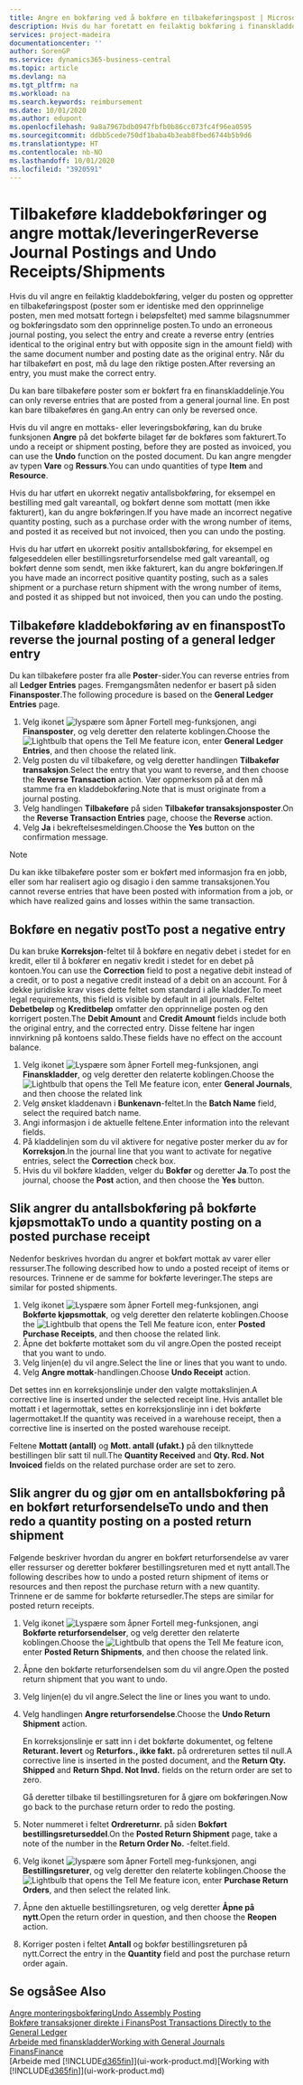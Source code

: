 ```yaml
---
title: Angre en bokføring ved å bokføre en tilbakeføringspost | Microsoft-dokumentasjon
description: Hvis du har foretatt en feilaktig bokføring i finanskladden, kan du bruke funksjonen Tilbakefør transaksjon til å angre bokføringen med et riktig revisjonsspor.
services: project-madeira
documentationcenter: ''
author: SorenGP
ms.service: dynamics365-business-central
ms.topic: article
ms.devlang: na
ms.tgt_pltfrm: na
ms.workload: na
ms.search.keywords: reimbursement
ms.date: 10/01/2020
ms.author: edupont
ms.openlocfilehash: 9a8a7967bdb0947fbfb0b86cc073fc4f96ea0595
ms.sourcegitcommit: ddbb5cede750df1baba4b3eab8fbed6744b5b9d6
ms.translationtype: HT
ms.contentlocale: nb-NO
ms.lasthandoff: 10/01/2020
ms.locfileid: "3920591"
---
```

# <a name="reverse-journal-postings-and-undo-receiptsshipments"></a><span data-ttu-id="e3b17-103">Tilbakeføre kladdebokføringer og angre mottak/leveringer</span><span class="sxs-lookup"><span data-stu-id="e3b17-103">Reverse Journal Postings and Undo Receipts/Shipments</span></span>
<span data-ttu-id="e3b17-104">Hvis du vil angre en feilaktig kladdebokføring, velger du posten og oppretter en tilbakeføringspost (poster som er identiske med den opprinnelige posten, men med motsatt fortegn i beløpsfeltet) med samme bilagsnummer og bokføringsdato som den opprinnelige posten.</span><span class="sxs-lookup"><span data-stu-id="e3b17-104">To undo an erroneous journal posting, you select the entry and create a reverse entry (entries identical to the original entry but with opposite sign in the amount field) with the same document number and posting date as the original entry.</span></span> <span data-ttu-id="e3b17-105">Når du har tilbakeført en post, må du lage den riktige posten.</span><span class="sxs-lookup"><span data-stu-id="e3b17-105">After reversing an entry, you must make the correct entry.</span></span>

<span data-ttu-id="e3b17-106">Du kan bare tilbakeføre poster som er bokført fra en finanskladdelinje.</span><span class="sxs-lookup"><span data-stu-id="e3b17-106">You can only reverse entries that are posted from a general journal line.</span></span> <span data-ttu-id="e3b17-107">En post kan bare tilbakeføres én gang.</span><span class="sxs-lookup"><span data-stu-id="e3b17-107">An entry can only be reversed once.</span></span>

<span data-ttu-id="e3b17-108">Hvis du vil angre en mottaks- eller leveringsbokføring, kan du bruke funksjonen **Angre** på det bokførte bilaget før de bokføres som fakturert.</span><span class="sxs-lookup"><span data-stu-id="e3b17-108">To undo a receipt or shipment posting, before they are posted as invoiced, you can use the **Undo** function on the posted document.</span></span> <span data-ttu-id="e3b17-109">Du kan angre mengder av typen **Vare** og **Ressurs**.</span><span class="sxs-lookup"><span data-stu-id="e3b17-109">You can undo quantities of type **Item** and **Resource**.</span></span>

<span data-ttu-id="e3b17-110">Hvis du har utført en ukorrekt negativ antallsbokføring, for eksempel en bestilling med galt vareantall, og bokført denne som mottatt (men ikke fakturert), kan du angre bokføringen.</span><span class="sxs-lookup"><span data-stu-id="e3b17-110">If you have made an incorrect negative quantity posting, such as a purchase order with the wrong number of items, and posted it as received but not invoiced, then you can undo the posting.</span></span>

<span data-ttu-id="e3b17-111">Hvis du har utført en ukorrekt positiv antallsbokføring, for eksempel en følgeseddelen eller bestillingsreturforsendelse med galt vareantall, og bokført denne som sendt, men ikke fakturert, kan du angre bokføringen.</span><span class="sxs-lookup"><span data-stu-id="e3b17-111">If you have made an incorrect positive quantity posting, such as a sales shipment or a purchase return shipment with the wrong number of items, and posted it as shipped but not invoiced, then you can undo the posting.</span></span>   

## <a name="to-reverse-the-journal-posting-of-a-general-ledger-entry"></a><span data-ttu-id="e3b17-112">Tilbakeføre kladdebokføring av en finanspost</span><span class="sxs-lookup"><span data-stu-id="e3b17-112">To reverse the journal posting of a general ledger entry</span></span>
<span data-ttu-id="e3b17-113">Du kan tilbakeføre poster fra alle **Poster**-sider.</span><span class="sxs-lookup"><span data-stu-id="e3b17-113">You can reverse entries from all **Ledger Entries** pages.</span></span> <span data-ttu-id="e3b17-114">Fremgangsmåten nedenfor er basert på siden **Finansposter**.</span><span class="sxs-lookup"><span data-stu-id="e3b17-114">The following procedure is based on the **General Ledger Entries** page.</span></span>
1. <span data-ttu-id="e3b17-115">Velg ikonet ![lyspære som åpner Fortell meg-funksjonen](media/ui-search/search_small.png "Fortell hva du vil gjøre"), angi **Finansposter**, og velg deretter den relaterte koblingen.</span><span class="sxs-lookup"><span data-stu-id="e3b17-115">Choose the ![Lightbulb that opens the Tell Me feature](media/ui-search/search_small.png "Tell me what you want to do") icon, enter **General Ledger Entries**, and then choose the related link.</span></span>
2. <span data-ttu-id="e3b17-116">Velg posten du vil tilbakeføre, og velg deretter handlingen **Tilbakefør transaksjon**.</span><span class="sxs-lookup"><span data-stu-id="e3b17-116">Select the entry that you want to reverse, and then choose the **Reverse Transaction** action.</span></span> <span data-ttu-id="e3b17-117">Vær oppmerksom på at den må stamme fra en kladdebokføring.</span><span class="sxs-lookup"><span data-stu-id="e3b17-117">Note that is must originate from a journal posting.</span></span>
3. <span data-ttu-id="e3b17-118">Velg handlingen **Tilbakeføre** på siden **Tilbakefør transaksjonsposter**.</span><span class="sxs-lookup"><span data-stu-id="e3b17-118">On the **Reverse Transaction Entries** page, choose the **Reverse** action.</span></span>
4. <span data-ttu-id="e3b17-119">Velg **Ja** i bekreftelsesmeldingen.</span><span class="sxs-lookup"><span data-stu-id="e3b17-119">Choose the **Yes** button on the confirmation message.</span></span>

> [!NOTE]
> <span data-ttu-id="e3b17-120">Du kan ikke tilbakeføre poster som er bokført med informasjon fra en jobb, eller som har realisert agio og disagio i den samme transaksjonen.</span><span class="sxs-lookup"><span data-stu-id="e3b17-120">You cannot reverse entries that have been posted with information from a job, or which have realized gains and losses within the same transaction.</span></span>

## <a name="to-post-a-negative-entry"></a><span data-ttu-id="e3b17-121">Bokføre en negativ post</span><span class="sxs-lookup"><span data-stu-id="e3b17-121">To post a negative entry</span></span>  
<span data-ttu-id="e3b17-122">Du kan bruke **Korreksjon**-feltet til å bokføre en negativ debet i stedet for en kredit, eller til å bokfører en negativ kredit i stedet for en debet på kontoen.</span><span class="sxs-lookup"><span data-stu-id="e3b17-122">You can use the **Correction** field to post a negative debit instead of a credit, or to post a negative credit instead of a debit on an account.</span></span> <span data-ttu-id="e3b17-123">For å dekke juridiske krav vises dette feltet som standard i alle kladder.</span><span class="sxs-lookup"><span data-stu-id="e3b17-123">To meet legal requirements, this field is visible by default in all journals.</span></span> <span data-ttu-id="e3b17-124">Feltet **Debetbeløp** og **Kreditbeløp** omfatter den opprinnelige posten og den korrigert posten.</span><span class="sxs-lookup"><span data-stu-id="e3b17-124">The **Debit Amount** and **Credit Amount** fields include both the original entry, and the corrected entry.</span></span> <span data-ttu-id="e3b17-125">Disse feltene har ingen innvirkning på kontoens saldo.</span><span class="sxs-lookup"><span data-stu-id="e3b17-125">These fields have no effect on the account balance.</span></span>  

1.  <span data-ttu-id="e3b17-126">Velg ikonet ![Lyspære som åpner Fortell meg-funksjonen](media/ui-search/search_small.png "Fortell hva du vil gjøre"), angi **Finanskladder**, og velg deretter den relaterte koblingen.</span><span class="sxs-lookup"><span data-stu-id="e3b17-126">Choose the ![Lightbulb that opens the Tell Me feature](media/ui-search/search_small.png "Tell me what you want to do") icon, enter **General Journals**, and then choose the related link</span></span>  
2.  <span data-ttu-id="e3b17-127">Velg ønsket kladdenavn i **Bunkenavn**-feltet.</span><span class="sxs-lookup"><span data-stu-id="e3b17-127">In the **Batch Name** field, select the required batch name.</span></span>  
3.  <span data-ttu-id="e3b17-128">Angi informasjon i de aktuelle feltene.</span><span class="sxs-lookup"><span data-stu-id="e3b17-128">Enter information into the relevant fields.</span></span>  
4.  <span data-ttu-id="e3b17-129">På kladdelinjen som du vil aktivere for negative poster merker du av for **Korreksjon**.</span><span class="sxs-lookup"><span data-stu-id="e3b17-129">In the journal line that you want to activate for negative entries, select the **Correction** check box.</span></span>  
5.  <span data-ttu-id="e3b17-130">Hvis du vil bokføre kladden, velger du **Bokfør** og deretter **Ja**.</span><span class="sxs-lookup"><span data-stu-id="e3b17-130">To post the journal, choose the **Post** action, and then choose the **Yes** button.</span></span>

## <a name="to-undo-a-quantity-posting-on-a-posted-purchase-receipt"></a><span data-ttu-id="e3b17-131">Slik angrer du antallsbokføring på bokførte kjøpsmottak</span><span class="sxs-lookup"><span data-stu-id="e3b17-131">To undo a quantity posting on a posted purchase receipt</span></span>  
<span data-ttu-id="e3b17-132">Nedenfor beskrives hvordan du angrer et bokført mottak av varer eller ressurser.</span><span class="sxs-lookup"><span data-stu-id="e3b17-132">The following described how to undo a posted receipt of items or resources.</span></span> <span data-ttu-id="e3b17-133">Trinnene er de samme for bokførte leveringer.</span><span class="sxs-lookup"><span data-stu-id="e3b17-133">The steps are similar for posted shipments.</span></span>

1.  <span data-ttu-id="e3b17-134">Velg ikonet ![Lyspære som åpner Fortell meg-funksjonen](media/ui-search/search_small.png "Fortell hva du vil gjøre"), angi **Bokførte kjøpsmottak**, og velg deretter den relaterte koblingen.</span><span class="sxs-lookup"><span data-stu-id="e3b17-134">Choose the ![Lightbulb that opens the Tell Me feature](media/ui-search/search_small.png "Tell me what you want to do") icon, enter **Posted Purchase Receipts**, and then choose the related link.</span></span>  
2.  <span data-ttu-id="e3b17-135">Åpne det bokførte mottaket som du vil angre.</span><span class="sxs-lookup"><span data-stu-id="e3b17-135">Open the posted receipt that you want to undo.</span></span>  
3.  <span data-ttu-id="e3b17-136">Velg linjen(e) du vil angre.</span><span class="sxs-lookup"><span data-stu-id="e3b17-136">Select the line or lines that you want to undo.</span></span>  
4.  <span data-ttu-id="e3b17-137">Velg **Angre mottak**-handlingen.</span><span class="sxs-lookup"><span data-stu-id="e3b17-137">Choose **Undo Receipt** action.</span></span>

<span data-ttu-id="e3b17-138">Det settes inn en korreksjonslinje under den valgte mottakslinjen.</span><span class="sxs-lookup"><span data-stu-id="e3b17-138">A corrective line is inserted under the selected receipt line.</span></span> <span data-ttu-id="e3b17-139">Hvis antallet ble mottatt i et lagermottak, settes en korreksjonslinje inn i det bokførte lagermottaket.</span><span class="sxs-lookup"><span data-stu-id="e3b17-139">If the quantity was received in a warehouse receipt, then a corrective line is inserted on the posted warehouse receipt.</span></span>  

<span data-ttu-id="e3b17-140">Feltene **Mottatt (antall)** og **Mott. antall (ufakt.)** på den tilknyttede bestillingen blir satt til null.</span><span class="sxs-lookup"><span data-stu-id="e3b17-140">The **Quantity Received** and **Qty. Rcd. Not Invoiced** fields on the related purchase order are set to zero.</span></span>

## <a name="to-undo-and-then-redo-a-quantity-posting-on-a-posted-return-shipment"></a><span data-ttu-id="e3b17-141">Slik angrer du og gjør om en antallsbokføring på en bokført returforsendelse</span><span class="sxs-lookup"><span data-stu-id="e3b17-141">To undo and then redo a quantity posting on a posted return shipment</span></span>
<span data-ttu-id="e3b17-142">Følgende beskriver hvordan du angrer en bokført returforsendelse av varer eller ressurser og deretter bokfører bestillingsreturen med et nytt antall.</span><span class="sxs-lookup"><span data-stu-id="e3b17-142">The following describes how to undo a posted return shipment of items or resources and then repost the purchase return with a new quantity.</span></span> <span data-ttu-id="e3b17-143">Trinnene er de samme for bokførte retursedler.</span><span class="sxs-lookup"><span data-stu-id="e3b17-143">The steps are similar for posted return receipts.</span></span>

1.  <span data-ttu-id="e3b17-144">Velg ikonet ![Lyspære som åpner Fortell meg-funksjonen](media/ui-search/search_small.png "Fortell hva du vil gjøre"), angi **Bokførte returforsendelser**, og velg deretter den relaterte koblingen.</span><span class="sxs-lookup"><span data-stu-id="e3b17-144">Choose the ![Lightbulb that opens the Tell Me feature](media/ui-search/search_small.png "Tell me what you want to do") icon, enter **Posted Return Shipments**, and then choose the related link.</span></span>  
2.  <span data-ttu-id="e3b17-145">Åpne den bokførte returforsendelsen som du vil angre.</span><span class="sxs-lookup"><span data-stu-id="e3b17-145">Open the posted return shipment that you want to undo.</span></span>
3. <span data-ttu-id="e3b17-146">Velg linjen(e) du vil angre.</span><span class="sxs-lookup"><span data-stu-id="e3b17-146">Select the line or lines you want to undo.</span></span>  

4.  <span data-ttu-id="e3b17-147">Velg handlingen **Angre returforsendelse**.</span><span class="sxs-lookup"><span data-stu-id="e3b17-147">Choose the **Undo Return Shipment** action.</span></span>  

    <span data-ttu-id="e3b17-148">En korreksjonslinje er satt inn i det bokførte dokumentet, og feltene **Returant. levert** og **Returfors., ikke fakt.** på ordrereturen settes til null.</span><span class="sxs-lookup"><span data-stu-id="e3b17-148">A corrective line is inserted in the posted document, and the **Return Qty. Shipped** and **Return Shpd. Not Invd.** fields on the return order are set to zero.</span></span>  

    <span data-ttu-id="e3b17-149">Gå deretter tilbake til bestillingsreturen for å gjøre om bokføringen.</span><span class="sxs-lookup"><span data-stu-id="e3b17-149">Now go back to the purchase return order to redo the posting.</span></span>  

5.  <span data-ttu-id="e3b17-150">Noter nummeret i feltet **Ordrereturnr.** på siden **Bokført bestillingsreturseddel**.</span><span class="sxs-lookup"><span data-stu-id="e3b17-150">On the **Posted Return Shipment** page, take a note of the number in the **Return Order No.**</span></span> <span data-ttu-id="e3b17-151">-feltet.</span><span class="sxs-lookup"><span data-stu-id="e3b17-151">field.</span></span>  
6.  <span data-ttu-id="e3b17-152">Velg ikonet ![lyspære som åpner Fortell meg-funksjonen](media/ui-search/search_small.png "Fortell hva du vil gjøre"), angi **Bestillingsreturer**, og velg deretter den relaterte koblingen.</span><span class="sxs-lookup"><span data-stu-id="e3b17-152">Choose the ![Lightbulb that opens the Tell Me feature](media/ui-search/search_small.png "Tell me what you want to do") icon, enter **Purchase Return Orders**, and then select the related link.</span></span>  
7.  <span data-ttu-id="e3b17-153">Åpne den aktuelle bestillingsreturen, og velg deretter **Åpne på nytt**.</span><span class="sxs-lookup"><span data-stu-id="e3b17-153">Open the return order in question, and then choose the **Reopen** action.</span></span>  
8.  <span data-ttu-id="e3b17-154">Korriger posten i feltet **Antall** og bokfør bestillingsreturen på nytt.</span><span class="sxs-lookup"><span data-stu-id="e3b17-154">Correct the entry in the **Quantity** field and post the purchase return order again.</span></span>  

## <a name="see-also"></a><span data-ttu-id="e3b17-155">Se også</span><span class="sxs-lookup"><span data-stu-id="e3b17-155">See Also</span></span>
[<span data-ttu-id="e3b17-156">Angre monteringsbokføring</span><span class="sxs-lookup"><span data-stu-id="e3b17-156">Undo Assembly Posting</span></span>](assembly-how-to-undo-assembly-posting.md)  
[<span data-ttu-id="e3b17-157">Bokføre transaksjoner direkte i Finans</span><span class="sxs-lookup"><span data-stu-id="e3b17-157">Post Transactions Directly to the General Ledger</span></span>](finance-how-post-transactions-directly.md)  
[<span data-ttu-id="e3b17-158">Arbeide med finanskladder</span><span class="sxs-lookup"><span data-stu-id="e3b17-158">Working with General Journals</span></span>](ui-work-general-journals.md)  
[<span data-ttu-id="e3b17-159">Finans</span><span class="sxs-lookup"><span data-stu-id="e3b17-159">Finance</span></span>](finance.md)  
<span data-ttu-id="e3b17-160">[Arbeide med [!INCLUDE[d365fin](includes/d365fin_md.md)]](ui-work-product.md)</span><span class="sxs-lookup"><span data-stu-id="e3b17-160">[Working with [!INCLUDE[d365fin](includes/d365fin_md.md)]](ui-work-product.md)</span></span>  
